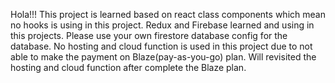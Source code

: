 Hola!!!
This project is learned based on react class components which mean no hooks is using in this project.
Redux and Firebase learned and using in this projects.
Please use your own firestore database config for the database.
No hosting and cloud function is used in this project due to not able to make the payment on Blaze(pay-as-you-go) plan.
Will revisited the hosting and cloud function after complete the Blaze plan.

